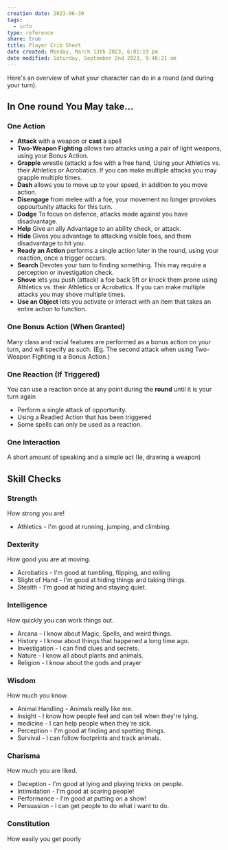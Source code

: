 ```yaml
---
creation date: 2023-06-30
tags:
  - info
type: reference
share: true
title: Player Crib Sheet
date created: Monday, March 13th 2023, 6:01:19 pm
date modified: Saturday, September 2nd 2023, 9:48:21 am
---
```


Here's an overview of what your character can do in a round  (and during your turn).

## In One round You May take…

### One Action

- **Attack** with a weapon or **cast** a spell
- **Two-Weapon Fighting** allows two attacks using a pair of light weapons, using your Bonus Action.
- **Grapple**  wrestle (attack) a foe with a free hand, Using your Athletics vs. their Athletics or Acrobatics. If you can make multiple attacks you may grapple multiple times.  
- **Dash** allows you to move up to your speed, in addition to you move action.
- **Disengage** from melee with a foe, your movement no longer provokes oppourtunity attacks for this turn.
- **Dodge** To focus on defence, attacks made against you have disadvantage.
- **Help** Give an ally Advantage to an ability check, or attack.
- **Hide** Gives you advantage to attacking visible foes, and them disadvantage to hit you.
- **Ready an Action** performs a single action later in the round, using your reaction, once a trigger occurs.
- **Search** Devotes your turn to finding something. This may require a perception or investigation check.
- **Shove** lets you push (attack) a foe back 5ft or knock them prone using Athletics vs. their Athletics or Acrobatics. If you can make multiple attacks you may shove multiple times. 
- **Use an Object** lets you activate or interact with an item that takes an entire action to function.

### One Bonus Action (When Granted)

Many class and racial features are performed as a bonus action on your turn, and will specify as such. (Eg. The second attack when using Two-Weapon Fighting is a Bonus Action.)

### One Reaction (If Triggered)

You can use a reaction once at any point during the **round** until it is your turn again

- Perform a single attack of opportunity.
- Using a Readied Action that has been triggered
- Some spells can only be used as a reaction.

### One Interaction

A short amount of speaking and a simple act (Ie, drawing a weapon)

## Skill Checks

### Strength

How strong you are!

- Athletics - I'm good at running, jumping, and climbing.

### Dexterity

How good you are at moving.

- Acrobatics - I'm good at tumbling, flipping, and rolling
- Slight of Hand - I'm good at hiding things and taking things.
- Stealth - I'm good at hiding and staying quiet.

### Intelligence

How quickly you can work things out.

- Arcana - I know about Magic, Spells, and weird things.
- History - I know about things that happened a long time ago.
- Investigation - I can find clues and secrets.
- Nature - I know all about plants and animals.
- Religion - I know about the gods and prayer

### Wisdom

How much you know.

- Animal Handling - Animals really like me.
- Insight - I know how people feel and can tell when they're lying.
- medicine - I can help people when they're sick.
- Perception - I'm good at finding and spotting things.
- Survival - I can follow footprints and track animals.

### Charisma

How much you are liked.

- Deception - I'm good at lying and playing tricks on people.
- Intimidation - I'm good at scaring people!
- Performance - I'm good at putting on a show!
- Persuasion - I can get people to do what i want to do.

### Constitution

How easily you get poorly
